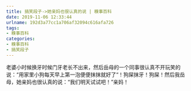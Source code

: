 ```yaml
---
title: 搞笑段子->她亲妈也很认真的说 | 糗事百科
date: 2019-11-06 12:33:44
urlname: 192d3a77cc1a706af32094c616afa726
tags: 
- 糗事百科
categories:
- 糗事百科
- 搞笑段子
---
```

老婆小时候换牙时候门牙老长不出来，然后岳母的一个同事很认真不开玩笑的说：“用家里小狗每天早上第一泡便便抹抹就好了“！狗屎抹牙！狗屎！然后我岳母，她亲妈也很认真的说：“我们明天试试吧！”亲妈！


